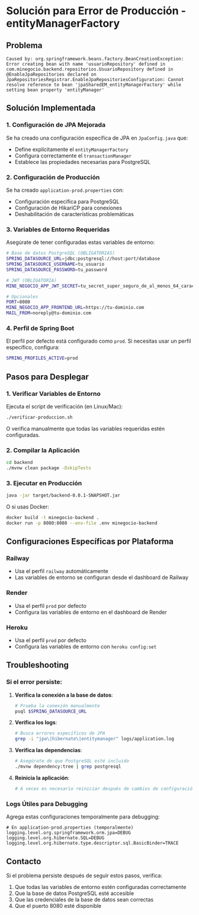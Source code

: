 # Solución para Error de Producción - entityManagerFactory

## Problema
```
Caused by: org.springframework.beans.factory.BeanCreationException: Error creating bean with name 'usuarioRepository' defined in com.minegocio.backend.repositorios.UsuarioRepository defined in @EnableJpaRepositories declared on JpaRepositoriesRegistrar.EnableJpaRepositoriesConfiguration: Cannot resolve reference to bean 'jpaSharedEM_entityManagerFactory' while setting bean property 'entityManager'
```

## Solución Implementada

### 1. Configuración de JPA Mejorada
Se ha creado una configuración específica de JPA en `JpaConfig.java` que:
- Define explícitamente el `entityManagerFactory`
- Configura correctamente el `transactionManager`
- Establece las propiedades necesarias para PostgreSQL

### 2. Configuración de Producción
Se ha creado `application-prod.properties` con:
- Configuración específica para PostgreSQL
- Configuración de HikariCP para conexiones
- Deshabilitación de características problemáticas

### 3. Variables de Entorno Requeridas

Asegúrate de tener configuradas estas variables de entorno:

```bash
# Base de datos PostgreSQL (OBLIGATORIAS)
SPRING_DATASOURCE_URL=jdbc:postgresql://host:port/database
SPRING_DATASOURCE_USERNAME=tu_usuario
SPRING_DATASOURCE_PASSWORD=tu_password

# JWT (OBLIGATORIA)
MINE_NEGOCIO_APP_JWT_SECRET=tu_secret_super_seguro_de_al_menos_64_caracteres

# Opcionales
PORT=8080
MINE_NEGOCIO_APP_FRONTEND_URL=https://tu-dominio.com
MAIL_FROM=noreply@tu-dominio.com
```

### 4. Perfil de Spring Boot
El perfil por defecto está configurado como `prod`. Si necesitas usar un perfil específico, configura:

```bash
SPRING_PROFILES_ACTIVE=prod
```

## Pasos para Desplegar

### 1. Verificar Variables de Entorno
Ejecuta el script de verificación (en Linux/Mac):
```bash
./verificar-produccion.sh
```

O verifica manualmente que todas las variables requeridas estén configuradas.

### 2. Compilar la Aplicación
```bash
cd backend
./mvnw clean package -DskipTests
```

### 3. Ejecutar en Producción
```bash
java -jar target/backend-0.0.1-SNAPSHOT.jar
```

O si usas Docker:
```bash
docker build -t minegocio-backend .
docker run -p 8080:8080 --env-file .env minegocio-backend
```

## Configuraciones Específicas por Plataforma

### Railway
- Usa el perfil `railway` automáticamente
- Las variables de entorno se configuran desde el dashboard de Railway

### Render
- Usa el perfil `prod` por defecto
- Configura las variables de entorno en el dashboard de Render

### Heroku
- Usa el perfil `prod` por defecto
- Configura las variables de entorno con `heroku config:set`

## Troubleshooting

### Si el error persiste:

1. **Verifica la conexión a la base de datos**:
   ```bash
   # Prueba la conexión manualmente
   psql $SPRING_DATASOURCE_URL
   ```

2. **Verifica los logs**:
   ```bash
   # Busca errores específicos de JPA
   grep -i "jpa\|hibernate\|entitymanager" logs/application.log
   ```

3. **Verifica las dependencias**:
   ```bash
   # Asegúrate de que PostgreSQL esté incluido
   ./mvnw dependency:tree | grep postgresql
   ```

4. **Reinicia la aplicación**:
   ```bash
   # A veces es necesario reiniciar después de cambios de configuración
   ```

### Logs Útiles para Debugging

Agrega estas configuraciones temporalmente para debugging:

```properties
# En application-prod.properties (temporalmente)
logging.level.org.springframework.orm.jpa=DEBUG
logging.level.org.hibernate.SQL=DEBUG
logging.level.org.hibernate.type.descriptor.sql.BasicBinder=TRACE
```

## Contacto

Si el problema persiste después de seguir estos pasos, verifica:
1. Que todas las variables de entorno estén configuradas correctamente
2. Que la base de datos PostgreSQL esté accesible
3. Que las credenciales de la base de datos sean correctas
4. Que el puerto 8080 esté disponible 